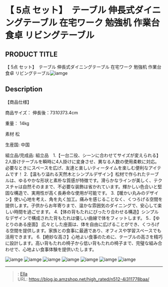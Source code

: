 # 【 5点 セット】　テーブル 伸長式ダイニングテーブル 在宅ワーク 勉強机 作業台 食卓 リビングテーブル


## PRODUCT TITLE 

【 5点 セット】　テーブル 伸長式ダイニングテーブル 在宅ワーク 勉強机 作業台 食卓 リビングテーブル![iamge](https://b2bfiles1.gigab2b.cn/image/wkseller/301/20230921_0b311e0ae8c1b551037b0a70c168d4af.jpg)

## Description

【商品仕様】




商品サイズ：
伸長後：73*103*73.4cm


重量：
14kg


素材
松


生産国:
中国


組立品/完成品:
組立品　1.【一台二役、シーンに合わせてサイズが変えられる】2人掛けテーブルを瞬時に4人掛けに変身させ、異なる人数の使用柔軟に対応。必要なときにスペースを広げ、友達と楽しいティータイムを楽しむ便利なアイテムです！
2.【温もり溢れる天然木とシンプルデザイン】松材で作られたテーブルは、ゆるやかな形状と素朴な質感が特徴です。滑らかなラインが美しく、テクスチャは自然そのままで、不必要な装飾は省かれています。輝かしい色合いと堅固な構造で、実用性が高く長寿命な使用が可能です。
3.【暖かい丸みのデザイン】使い心地を考え、角を丸く加工。痛みを感じることなく、くつろげる空間を提供します。子供からお年寄りまで、温かな雰囲気のダイニングで、安心して楽しい時間を過ごせます。
4.【体の背もたれにぴったり合わせる構造】シンプルなデザインで構成された背もたれは優しい曲線で体をフィットします。
5..【ゆとりのある座面】 広々とした座面は、体を自由に広げることができ、くつろげる空間を提供します。家族との食事に最適であり、オフィスや学習スペースでも活用できます。
6.【絶妙な高さ】心地よい食事のために、テーブルの高さを精巧に設計します。高い背もたれの椅子から低い背もたれの椅子まで、完璧な組み合わせで、心地よい食事体験を提供いたします。




![iamge](https://b2bfiles1.gigab2b.cn/image/wkseller/301/20230921_138b7330a2fb65266b748263c61bec9e.jpg)
![iamge](https://b2bfiles1.gigab2b.cn/image/wkseller/301/20230921_4d398f97bc44c6438df7ff84a85c05dc.jpg)
![iamge](https://b2bfiles1.gigab2b.cn/image/wkseller/301/20230921_469acc3f15eee1f331afd8d8d89ff82f.jpg)
![iamge](https://b2bfiles1.gigab2b.cn/image/wkseller/301/20230921_22edba7a917f5f0872ffe435b608d63a.jpg)
![iamge](https://b2bfiles1.gigab2b.cn/image/wkseller/301/20230921_d26deee44b8fca78a3ee66f5f376bc52.jpg)
![iamge](https://b2bfiles1.gigab2b.cn/image/wkseller/301/20230921_2d7686facc45ae6ebbf176611034d661.jpg)
![iamge](https://b2bfiles1.gigab2b.cn/image/wkseller/301/20230921_d5191d6ef70438bf4503330e680c42fd.jpg)


---

> : [Ella](https://blog.jp.amzshop.net/)  
> URL: https://blog.jp.amzshop.net/high_rated/n512-4i311778baa/  

